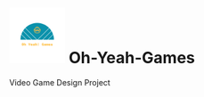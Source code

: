 # <img src="/Logo_files/logo_transparent.png" alt="drawing" width="100" height="100"/> Oh-Yeah-Games 
Video Game Design Project
